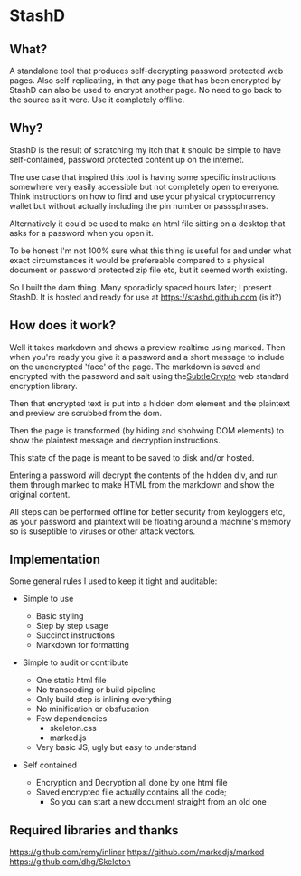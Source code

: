 # StashD

## What?
A standalone tool that produces self-decrypting password protected web pages. Also self-replicating, in that any page that has been encrypted by StashD can also be used to encrypt another page. No need to go back to the source as it were. Use it completely offline.

## Why?
StashD is the result of scratching my itch that it should be simple to have self-contained, password protected content up on the internet.

The use case that inspired this tool is having some specific instructions somewhere very easily accessible but not completely open to everyone. Think instructions on how to find and use your physical cryptocurrency wallet but without actually including the pin number or passsphrases.

Alternatively it could be used to make an html file sitting on a desktop that asks for a password when you open it.

To be honest I'm not 100% sure what this thing is useful for and under what exact circumstances it would be prefereable compared to a physical document or password protected zip file etc, but it seemed worth existing.

So I built the darn thing. Many sporadicly spaced hours later; I present StashD. It is hosted and ready for use at https://stashd.github.com (is it?)

## How does it work?

Well it takes markdown and shows a preview realtime using marked. Then when you're ready you give it a password and a short message to include on the unencrypted 'face' of the page. The markdown is saved and encrypted with the password and salt using the[SubtleCrypto](https://developer.mozilla.org/en-US/docs/Web/API/SubtleCrypto) web standard encryption library.

Then that encrypted text is put into a hidden dom element and the plaintext and preview are scrubbed from the dom.

Then the page is transformed (by hiding and shohwing DOM elements) to show the plaintest message and decryption instructions.

This state of the page is meant to be saved to disk and/or hosted.

Entering a password will decrypt the contents of the hidden div, and run them through marked to make HTML from the markdown and show the original content.

All steps can be performed offline for better security from keyloggers etc, as your password and plaintext will be floating around a machine's memory so is suseptible to viruses or other attack vectors.

## Implementation

Some general rules I used to keep it tight and auditable:

* Simple to use
  * Basic styling
  * Step by step usage
  * Succinct instructions
  * Markdown for formatting

* Simple to audit or contribute
  * One static html file
  * No transcoding or build pipeline
  * Only build step is inlining everything
  * No minification or obsfucation
  * Few dependencies
    * skeleton.css
    * marked.js
  * Very basic JS, ugly but easy to understand

* Self contained
  * Encryption and Decryption all done by one html file
  * Saved encrypted file actually contains all the code;
    * So you can start a new document straight from an old one

## Required libraries and thanks

https://github.com/remy/inliner
https://github.com/markedjs/marked
https://github.com/dhg/Skeleton
